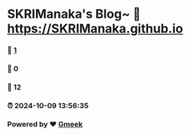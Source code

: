 # SKRIManaka's Blog~ :link: https://SKRIManaka.github.io 
### :page_facing_up: [1](https://SKRIManaka.github.io/tag.html) 
### :speech_balloon: 0 
### :hibiscus: 12 
### :alarm_clock: 2024-10-09 13:56:35 
### Powered by :heart: [Gmeek](https://github.com/Meekdai/Gmeek)

